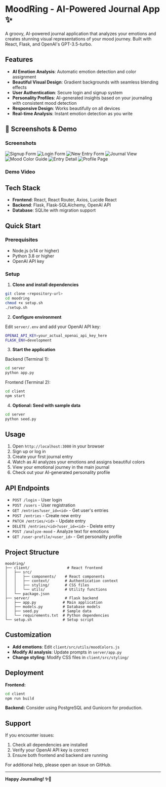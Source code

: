 # MoodRing - AI-Powered Journal App ✨

A groovy, AI-powered journal application that analyzes your emotions and creates stunning visual representations of your mood journey. Built with React, Flask, and OpenAI's GPT-3.5-turbo.

## Features

- **AI Emotion Analysis**: Automatic emotion detection and color assignment
- **Beautiful Visual Design**: Gradient backgrounds with seamless blending effects
- **User Authentication**: Secure login and signup system
- **Personality Profiles**: AI-generated insights based on your journaling with consistent mood detection
- **Responsive Design**: Works beautifully on all devices
- **Real-time Analysis**: Instant emotion detection as you write

## 📸 Screenshots & Demo

### Screenshots

![Signup Form](screenshots/signup.png)
![Login Form](screenshots/login.png)
![New Entry Form](screenshots/newentry.png)
![Journal View](screenshots/journal.png)
![Mood Color Guide](screenshots/colorguide.png)
![Entry Detail](screenshots/entrydetail.png)
![Profile Page](screenshots/profile.png)

### Demo Video

<!-- Add demo video link here -->
<!-- Example: [Watch Demo Video](https://youtube.com/watch?v=your-video-id) -->

## Tech Stack

- **Frontend**: React, React Router, Axios, Lucide React
- **Backend**: Flask, Flask-SQLAlchemy, OpenAI API
- **Database**: SQLite with migration support

## Quick Start

### Prerequisites

- Node.js (v14 or higher)
- Python 3.8 or higher
- OpenAI API key

### Setup

1. **Clone and install dependencies**

```bash
git clone <repository-url>
cd moodring
chmod +x setup.sh
./setup.sh
```

2. **Configure environment**

Edit `server/.env` and add your OpenAI API key:

```bash
OPENAI_API_KEY=your_actual_openai_api_key_here
FLASK_ENV=development
```

3. **Start the application**

Backend (Terminal 1):

```bash
cd server
python app.py
```

Frontend (Terminal 2):

```bash
cd client
npm start
```

4. **Optional: Seed with sample data**

```bash
cd server
python seed.py
```

## Usage

1. Open `http://localhost:3000` in your browser
2. Sign up or log in
3. Create your first journal entry
4. Watch as AI analyzes your emotions and assigns beautiful colors
5. View your emotional journey in the main journal
6. Check out your AI-generated personality profile

## API Endpoints

- `POST /login` - User login
- `POST /users` - User registration
- `GET /entries?user_id=<id>` - Get user's entries
- `POST /entries` - Create new entry
- `PATCH /entries/<id>` - Update entry
- `DELETE /entries/<id>?user_id=<id>` - Delete entry
- `POST /analyze-mood` - Analyze text for emotions
- `GET /user-profile/<user_id>` - Get personality profile

## Project Structure

```
moodring/
├── client/                 # React frontend
│   ├── src/
│   │   ├── components/    # React components
│   │   ├── context/       # Authentication context
│   │   ├── styling/       # CSS files
│   │   └── utils/         # Utility functions
│   └── package.json
├── server/                # Flask backend
│   ├── app.py            # Main application
│   ├── models.py         # Database models
│   ├── seed.py           # Sample data
│   └── requirements.txt  # Python dependencies
└── setup.sh              # Setup script
```

## Customization

- **Add emotions**: Edit `client/src/utils/moodColors.js`
- **Modify AI analysis**: Update prompts in `server/app.py`
- **Change styling**: Modify CSS files in `client/src/styling/`

## Deployment

**Frontend:**

```bash
cd client
npm run build
```

**Backend:** Consider using PostgreSQL and Gunicorn for production.

## Support

If you encounter issues:

1. Check all dependencies are installed
2. Verify your OpenAI API key is correct
3. Ensure both frontend and backend are running

For additional help, please open an issue on GitHub.

---

**Happy Journaling! ✨📖**
